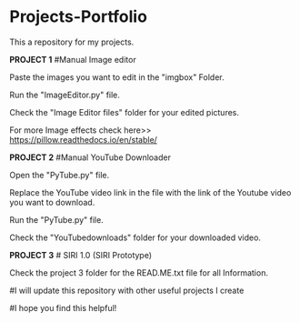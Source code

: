 # Projects-Portfolio
This a repository for my projects.

**PROJECT 1** #Manual Image editor

Paste the images you want to edit in the "imgbox" Folder.

Run the "ImageEditor.py" file.

Check the "Image Editor files" folder for your edited pictures.

For more Image effects check here>> https://pillow.readthedocs.io/en/stable/
 
 **PROJECT 2** #Manual YouTube Downloader

Open the "PyTube.py" file.

Replace the YouTube video link in the file with the link of the Youtube video you want to download.

Run the "PyTube.py" file.

Check the "YouTubedownloads" folder for your downloaded video.

 **PROJECT 3** # SIRI 1.0 (SIRI Prototype)
 
 Check the project 3 folder for the READ.ME.txt file for all Information.

#I will update this repository with other useful projects I create

#I hope you find this helpful!
